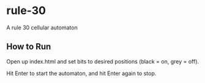 # rule-30
A rule 30 cellular automaton

## How to Run
Open up index.html and set bits to desired positions (black = on, grey = off).

Hit Enter to start the automaton, and hit Enter again to stop.
